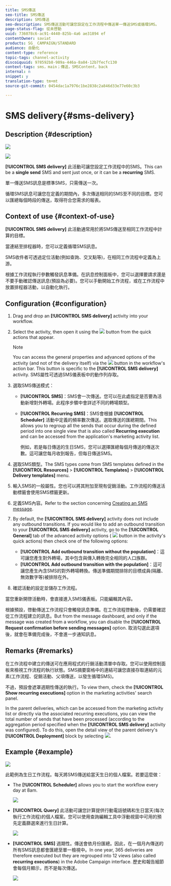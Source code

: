 ```yaml
---
title: SMS傳送
seo-title: SMS傳送
description: SMS傳送
seo-description: SMS傳送活動可讓您設定在工作流程中傳送單一傳送SMS或循環SMS。
page-status-flag: 從未啓動
uuid: 736078c6-ac91-4440-825b-4a6 ae31894 ef
contentOwner: saviat
products: SG_ CAMPAIGN/STANDARD
audience: 自動化
content-type: reference
topic-tags: channel-activity
discoiquuid: 978592b8-989a-446a-8a84-12b7fecfc130
context-tags: sms，main；傳送，SMSContent，back
internal: n
snippet: y
translation-type: tm+mt
source-git-commit: 0454dac1a7976c1be2838c2a846d33e77e60c3b3

---
```



# SMS delivery{#sms-delivery}

## Description {#description}

![](assets/sms.png)

![](assets/recurrentsms.png)

**[!UICONTROL SMS delivery]** 此活動可讓您設定工作流程中的SMS。This can be a **single send** SMS and sent just once, or it can be a **recurring** SMS.

單一傳送SMS訊息是標準SMS，只需傳送一次。

循環SMS訊息可讓您在定義的期間內，多次傳送相同的SMS至不同的目標。您可以匯總每個時段的傳送，取得符合您需求的報表。

## Context of use {#context-of-use}

**[!UICONTROL SMS delivery]** 此活動通常用於將SMS傳送至相同工作流程中計算的目標。

當連結至排程器時，您可以定義循環SMS訊息。

SMS收件者可透過定位活動(例如查詢、交叉點等)，在相同工作流程中定義為上游。

根據工作流程執行參數觸發訊息準備。在訊息控制面板中，您可以選擇要請求還是不要手動確認傳送訊息(預設為必要)。您可以手動開始工作流程，或在工作流程中放置排程器活動，以自動化執行。

## Configuration {#configuration}

1. Drag and drop an **[!UICONTROL SMS delivery]** activity into your workflow.
1. Select the activity, then open it using the ![](assets/edit_darkgrey-24px.png) button from the quick actions that appear.

   >[!NOTE]
   >
   >You can access the general properties and advanced options of the activity (and not of the delivery itself) via the ![](assets/dlv_activity_params-24px.png) button in the workflow's action bar. This button is specific to the **[!UICONTROL SMS delivery]** activity. SMS屬性可透過SMS儀表板中的動作列存取。

1. 選取SMS傳送模式：

   * **[!UICONTROL SMS]**：SMS會一次傳送。您可以在此處指定是否要為活動新增對外轉場。此程序步驟中會詳述不同的轉場類型。
   * **[!UICONTROL Recurring SMS]**：SMS會根據 **[!UICONTROL Scheduler]** 活動中定義的頻率數次傳送。選取傳送的匯總期間。This allows you to regroup all the sends that occur during the defined period into one single view that is also called **Recurring execution** and can be accessed from the application's marketing activity list.

      例如，若是每日傳送的生日SMS，您可以選擇匯總每個月傳送的傳送次數。這可讓您每月收到報告，但每日傳送SMS。

1. 選取SMS類型。The SMS types come from SMS templates defined in the **[!UICONTROL Resources]** &gt; **[!UICONTROL Templates]** &gt; **[!UICONTROL Delivery templates]** menu.
1. 輸入SMS的一般屬性。您也可以將其附加至現有促銷活動。工作流程的傳送活動標籤會使用SMS標籤更新。
1. 定義SMS內容。Refer to the section concerning [Creating an SMS message](../../channels/using/creating-an-sms-message.md).
1. By default, the **[!UICONTROL SMS delivery]** activity does not include any outbound transitions. If you would like to add an outbound transition to your **[!UICONTROL SMS delivery]** activity, go to the **[!UICONTROL General]** tab of the advanced activity options ( ![](assets/dlv_activity_params-24px.png) button in the activity's quick actions) then check one of the following options:

   * **[!UICONTROL Add outbound transition without the population]**：這可讓您產生對外轉場，其中包含與傳入轉換完全相同的人口族群。
   * **[!UICONTROL Add outbound transition with the population]**：這可讓您產生內含SMS的對外轉場轉換。傳送準備期間排除的目標成員(隔離、無效數字等)被排除在外。

1. 確認活動的設定並儲存工作流程。

當您重新開啓活動時，會直接進入SMS儀表板。只能編輯其內容。

根據預設，啓動傳送工作流程只會觸發訊息準備。在工作流程啓動後，仍需要確認從工作流程建立的訊息。But from the message dashboard, and only if the message was created from a workflow, you can disable the **[!UICONTROL Request confirmation before sending messages]** option. 取消勾選此選項後，就會在準備完成後，不會進一步通知訊息。

## Remarks {#remarks}

在工作流程中建立的傳送可在應用程式的行銷活動清單中存取。您可以使用控制面板來檢視工作流程的執行狀態。SMS摘要窗格中的連結可讓您直接存取連結的元素(工作流程、促銷活動、父項傳送，以發生循環SMS)。

不過，預設會遮罩週期性傳送的執行。To view them, check the **[!UICONTROL Show recurring executions]** option in the marketing activities' search panel.

In the parent deliveries, which can be accessed from the marketing activity list or directly via the associated recurring executions, you can view the total number of sends that have been processed (according to the aggregation period specified when the **[!UICONTROL SMS delivery]** activity was configured). To do this, open the detail view of the parent delivery's **[!UICONTROL Deployment]** block by selecting ![](assets/wkf_dlv_detail_button.png).

## Example {#example}

![](assets/wkf_sms_example_1.png)

此範例為生日工作流程。每天將SMS傳送給當天生日的個人檔案。若要這麼做：

* The **[!UICONTROL Scheduler]** allows you to start the workflow every day at 8am.

   ![](assets/wkf_delivery_example_2.png)

* **[!UICONTROL Query]** 此活動可讓您計算提供行動電話號碼和生日當天(每次執行工作流程)的個人檔案。您可以使用查詢編輯工具中浮動視窗中可用的預先定義篩選來進行生日計算。

   ![](assets/wkf_delivery_example_3.png)

* **[!UICONTROL SMS]** 週期性。傳送會依月份匯總。因此，在一個月內傳送的所有SMS訊息都會匯總至單一檢視中。In one year, 365 deliveries are therefore executed but they are regrouped into 12 views (also called **recurring executions**) in the Adobe Campaign interface. 歷史和報告細節會每個月顯示，而不是每次傳送。

   ![](assets/wkf_sms_example_4.png)

